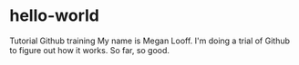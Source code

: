 # hello-world
Tutorial Github training
My name is Megan Looff. I'm doing a trial of Github to figure out how it works.
So far, so good. 
